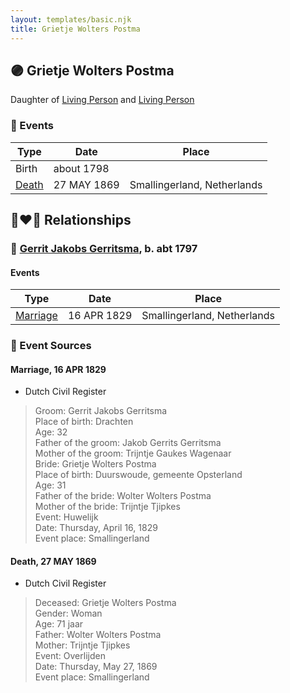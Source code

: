 ```yaml
---
layout: templates/basic.njk
title: Grietje Wolters Postma
---
```

## 🟣 Grietje Wolters Postma

Daughter of [Living Person](/people/2/26527652) and [Living Person](/people/7/78249927)

### 📆 Events

Type | Date | Place
------ | ------ | ------
Birth | about 1798 |
[Death](#event-8a5857fd-d332-4150-8a47-9709504e8051) | 27 MAY 1869 | Smallingerland, Netherlands

## 👩‍❤️‍👨 Relationships

### 🔵 [Gerrit Jakobs Gerritsma](/people/1/16313438), b. abt 1797

#### Events

Type | Date | Place
------ | ------ | ------
[Marriage](#event-6713564f-7249-4bad-be94-b99fb4b1a7ff) | 16 APR 1829 | Smallingerland, Netherlands
### 📰 Event Sources

#### <a id="event-6713564f-7249-4bad-be94-b99fb4b1a7ff"></a> Marriage, 16 APR 1829
* Dutch Civil Register
>   
  > Groom: Gerrit Jakobs Gerritsma  
  > Place of birth: Drachten  
  > Age: 32  
  > Father of the groom: Jakob Gerrits Gerritsma  
  > Mother of the groom: Trijntje Gaukes Wagenaar  
  > Bride: Grietje Wolters Postma  
  > Place of birth: Duurswoude, gemeente Opsterland  
  > Age: 31  
  > Father of the bride: Wolter Wolters Postma  
  > Mother of the bride: Trijntje Tjipkes  
  > Event: Huwelijk  
  > Date: Thursday, April 16, 1829  
  > Event place: Smallingerland

#### <a id="event-8a5857fd-d332-4150-8a47-9709504e8051"></a> Death, 27 MAY 1869
* Dutch Civil Register
>   
  > Deceased: Grietje Wolters Postma  
  > Gender: Woman  
  > Age: 71 jaar  
  > Father: Wolter Wolters Postma  
  > Mother: Trijntje Tjipkes  
  > Event: Overlijden  
  > Date: Thursday, May 27, 1869  
  > Event place: Smallingerland